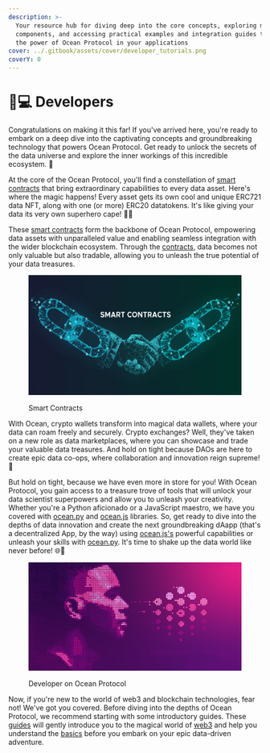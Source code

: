 ```yaml
---
description: >-
  Your resource hub for diving deep into the core concepts, exploring main
  components, and accessing practical examples and integration guides to unleash
  the power of Ocean Protocol in your applications
cover: ../.gitbook/assets/cover/developer_tutorials.png
coverY: 0
---
```


# 👨💻 Developers

Congratulations on making it this far! If you've arrived here, you're ready to embark on a deep dive into the captivating concepts and groundbreaking technology that powers Ocean Protocol. Get ready to unlock the secrets of the data universe and explore the inner workings of this incredible ecosystem. 🌊&#x20;



At the core of the Ocean Protocol, you'll find a constellation of [smart contracts](contracts/) that bring extraordinary capabilities to every data asset. Here's where the magic happens! Every asset gets its own cool and unique ERC721 data NFT, along with one (or more) ERC20 datatokens. It's like giving your data its very own superhero cape! 🦸‍♂️

These [smart contracts](contracts/) form the backbone of Ocean Protocol, empowering data assets with unparalleled value and enabling seamless integration with the wider blockchain ecosystem. Through the [contracts](contracts/), data becomes not only valuable but also tradable, allowing you to unleash the true potential of your data treasures.

<figure><img src="../.gitbook/assets/smart-contracts.png" alt=""><figcaption><p>Smart Contracts</p></figcaption></figure>

With Ocean, crypto wallets transform into magical data wallets, where your data can roam freely and securely. Crypto exchanges? Well, they've taken on a new role as data marketplaces, where you can showcase and trade your valuable data treasures. And hold on tight because DAOs are here to create epic data co-ops, where collaboration and innovation reign supreme! 🤝

But hold on tight, because we have even more in store for you! With Ocean Protocol, you gain access to a treasure trove of tools that will unlock your data scientist superpowers and allow you to unleash your creativity. Whether you're a Python aficionado or a JavaScript maestro, we have you covered with [ocean.py](ocean.py/) and [ocean.js](ocean-libraries/) libraries. So, get ready to dive into the depths of data innovation and create the next groundbreaking dAapp (that's a decentralized App, by the way) using [ocean.js's](ocean-libraries/) powerful capabilities or unleash your skills with [ocean.py](ocean.py/). It's time to shake up the data world like never before! 🌐🚀

<figure><img src="../.gitbook/assets/developers.png" alt=""><figcaption><p>Developer on Ocean Protocol</p></figcaption></figure>

Now, if you're new to the world of web3 and blockchain technologies, fear not! We've got you covered. Before diving into the depths of Ocean Protocol, we recommend starting with some introductory guides. These [guides](../user-guides/) will gently introduce you to the magical world of [web3](../discover/wallets.md) and help you understand the [basics](../discover/wallets-and-ocean-tokens.md) before you embark on your epic data-driven adventure.
